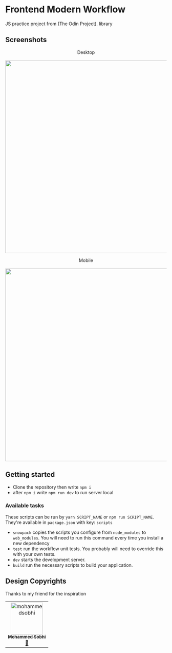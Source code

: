 # Frontend Modern Workflow

JS practice project from (The Odin Project). library

## Screenshots

<p align="center">
   Desktop
   <br></br>
  <img width="600" src="">
</p>

<p align="center">
   Mobile
   <br></br>
  <img height="600" src="">
</p>

## Getting started

- Clone the repository then write `npm i`
- after `npm i` write `npm run dev` to run server local

### Available tasks

These scripts can be run by `yarn SCRIPT_NAME` or `npm run SCRIPT_NAME`. They're available in `package.json` with key: `scripts`

- `snowpack` copies the scripts you configure from `node_modules` to `web_modules`. You will need to run this command every time you install a new dependency
- `test` run the workflow unit tests. You probably will need to override this with your own tests.
- `dev` starts the development server.
- `build` run the necessary scripts to build your application.

## Design Copyrights

Thanks to my friend for the inspiration

<table>
  <tr>
    <td align="center"><a href="https://github.com/mohammedsobhi"><img src="https://avatars.githubusercontent.com/u/63759344?v=4" width="100px;" alt="mohammedsobhi"/><br /><sub><b>Mohammed Sobhi
</b></sub></a><br /><a href="https://github.com/mohammedsobhi" title="profile">🎯</a></td>
  </tr>
</table>
